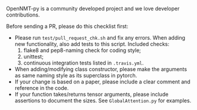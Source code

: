 OpenNMT-py is a community developed project and we love developer contributions.

Before sending a PR, please do this checklist first:

- Please run `test/pull_request_chk.sh` and fix any errors. When adding new functionality, also add tests to this script. Included checks:
    1. flake8 and pep8-naming check for coding style;
    2. unittest;
    3. continuous integration tests listed in `.travis.yml`.
- When adding/modifying class constructor, please make the arguments as same naming style as its superclass in pytorch.
- If your change is based on a paper, please include a clear comment and reference in the code.
- If your function takes/returns tensor arguments, please include assertions to document the sizes. See `GlobalAttention.py` for examples.
